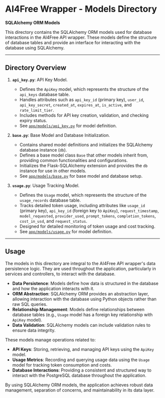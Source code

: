 # AI4Free Wrapper - Models Directory

**SQLAlchemy ORM Models**

This directory contains the SQLAlchemy ORM models used for database interactions in the AI4Free API wrapper. These models define the structure of database tables and provide an interface for interacting with the database using SQLAlchemy.

---

## Directory Overview

1. **`api_key.py`**: API Key Model.
   - Defines the `ApiKey` model, which represents the structure of the `api_keys` database table.
   - Handles attributes such as `api_key_id` (primary key), `user_id`, `api_key_secret`, `created_at`, `expires_at`, `is_active`, and `rate_limit_tier`.
   - Includes methods for API key creation, validation, and checking expiry status.
   - See [`app/models/api_key.py`](./api_key.py) for model definition.

2. **`base.py`**: Base Model and Database Initialization.
   - Contains shared model definitions and initializes the SQLAlchemy database instance (`db`).
   - Defines a base model class `Base` that other models inherit from, providing common functionalities and configurations.
   - Initializes the Flask-SQLAlchemy extension and provides the `db` instance for use in other models.
   - See [`app/models/base.py`](./base.py) for base model and database setup.

3. **`usage.py`**: Usage Tracking Model.
   - Defines the `Usage` model, which represents the structure of the `usage_records` database table.
   - Tracks detailed token usage, including attributes like `usage_id` (primary key), `api_key_id` (foreign key to `ApiKey`), `request_timestamp`, `model_requested`, `provider_used`, `prompt_tokens`, `completion_tokens`, `cost_in_usd`, and `request_status`.
   - Designed for detailed monitoring of token usage and cost tracking.
   - See [`app/models/usage.py`](./usage.py) for model definition.

---

## Usage

The models in this directory are integral to the AI4Free API wrapper's data persistence logic. They are used throughout the application, particularly in services and controllers, to interact with the database.

- **Data Persistence**: Models define how data is structured in the database and how the application interacts with it.
- **ORM Abstraction**: SQLAlchemy ORM provides an abstraction layer, allowing interaction with the database using Python objects rather than raw SQL queries.
- **Relationship Management**: Models define relationships between database tables (e.g., `Usage` model has a foreign key relationship with `ApiKey` model).
- **Data Validation**: SQLAlchemy models can include validation rules to ensure data integrity.

These models manage operations related to:

- **API Keys**: Storing, retrieving, and managing API keys using the `ApiKey` model.
- **Usage Metrics**: Recording and querying usage data using the `Usage` model for tracking token consumption and costs.
- **Database Interactions**: Providing a consistent and structured way to interact with the PostgreSQL database throughout the application.

By using SQLAlchemy ORM models, the application achieves robust data management, separation of concerns, and maintainability in its data layer.
